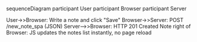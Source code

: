 sequenceDiagram
participant User
participant Browser
participant Server

User->>Browser: Write a note and click "Save"
Browser->>Server: POST /new_note_spa (JSON)
Server-->>Browser: HTTP 201 Created
Note right of Browser: JS updates the notes list instantly, no page reload

